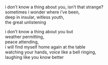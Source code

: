 i don’t know a thing about you, isn’t that strange?\
sometimes i wonder where i’ve been,\
deep in insular, witless youth,\
the great unlistening



i don’t know a thing about you but\
weather permitting,\
peace attending,\
i will find myself home again at the table\
watching your hands, voice like a bell ringing,\
laughing like you know better